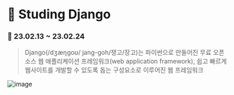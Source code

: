 # 📃 Studing Django
### 📅 23.02.13 ~ 23.02.24

> Django(/dʒæŋɡoʊ/ jang-goh/쟁고/장고)는 파이썬으로 만들어진 무료 오픈소스 웹 애플리케이션 프레임워크(web application framework), 
> 쉽고 빠르게 웹사이트를 개발할 수 있도록 돕는 구성요소로 이루어진 웹 프레임워크


![image](https://user-images.githubusercontent.com/116260619/218413688-97310461-f554-4cab-a6eb-141722289839.png)

